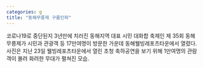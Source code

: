 ```yaml
---
categories: g
title: "동해무릉제 구름인파"
---
```

코로나19로 중단된지 3년만에 치러진 동해지역 대표 시민 대화합 축제인 제 35회 동해무릉제가 시민과 관광객 등 17만여명이 방문한 가운데 동해웰빙레포츠타운에서 열렸다. 사진은 지난 23일 웰빙레포츠타운에서 열린 초청 축하공연을 보기 위해 1만여명의 관람객이 몰려 화려한 무대가 펼쳐진 모습.